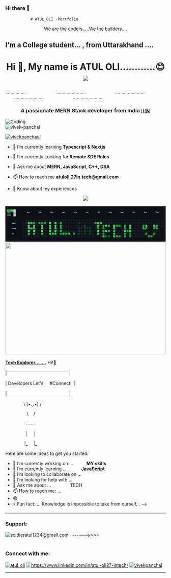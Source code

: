 ### Hi there 👋
               # ATUL_OLI -Portfolio
<div align="center">We are the coders.....We the builders....</div>
<h2 align="left">I'm a College student... , from Uttarakhand ....</h2>

<h1 align="center"> Hi 👋, My name is ATUL OLI............😊 <img src="https://media.giphy.com/media/hvRJCLFzcasrR4ia7z/giphy.gif" width="35"></h1>
................ &emsp;&emsp; &emsp;&emsp; &emsp;&emsp;.......................&emsp;&emsp; &emsp;&emsp; &emsp;&emsp;.......................&emsp;&emsp; &emsp;&emsp; &emsp;&emsp;.......................&emsp;&emsp; &emsp;&emsp; &emsp;&emsp;.......................&emsp;&emsp; &emsp;&emsp; &emsp;&emsp;

<h3 align="center">A passionate MERN Stack developer from India 🇮🇳 </h3>
<img align="right"  alt="Coding" width="560" src="https://i.pinimg.com/originals/3e/9d/52/3e9d52bc38fa287a4cf10dcf8139076d.gif">


<p align="left"> <img src="https://komarev.com/ghpvc/?username=vivek-panchal&label=Profile%20views&color=0e75b6&style=flat" alt="vivek-panchal" /> </p>

<p align="left"> <a href="https://twitter.com/vivekpanchaal" target="blank"><img src="https://img.shields.io/twitter/follow/vivekpanchaal?logo=twitter&style=for-the-badge" alt="vivekpanchaal" /></a> </p>

- 🔭 I’m currently learning **Typescript & Nextjs**

- 🔭 I’m currently Looking for **Remote SDE Roles**

- 💬 Ask me about **MERN, JavaScript, C++, DSA**

- 📫 How to reach me **atuloli.27in.tech@gmail.com**

- 📄 Know about my experiences []()


<p align="center">
  <a href="https://github.com/DenverCoder1/readme-typing-svg"><img src="https://readme-typing-svg.herokuapp.com?lines=Coder||+Learner||+Engineer;Aspiring+Web+Developer;Always%20Eager%20to%20learn%20new%20things&center=true&width=600&height=80"></a>
</p>
<img src="Git.png"/>
<div rowspan=60%>
  <img src="https://github.com/27-Atul/27-Atul/blob/main/face-woman-futuristic-3d-profile-studio-isolated-background-backdrop-person-bot-droid-with-digital-circuit-bionic-robotic-cyborg-generated-with-cyber-computer-innovation_590464-164012.avif" height=350vh  width=100%/>
</div>
<p><b><u>Tech Explorer...  ....</u></b> Hi!🥂</p>
<p>|￣￣￣￣￣￣￣￣￣￣￣￣￣￣|</p>
<p>|   Developers Let's &nbsp; &nbsp; #Connect!&nbsp; |</p>
<p>|＿＿＿＿＿＿＿＿＿＿＿＿＿＿| </p>
<p>&nbsp; &nbsp;&nbsp; &nbsp; &nbsp; &nbsp;&emsp;  \ (•◡•) / </p>
<p>&nbsp; &nbsp;&nbsp; &nbsp; &nbsp; &emsp;&emsp; \ &nbsp;&nbsp; /   </p>
<p>&nbsp; &nbsp;&nbsp; &nbsp; &nbsp; &emsp; &ensp;  ——      </p>
<p>&nbsp; &nbsp;  &nbsp; &nbsp;&emsp; &emsp; | &emsp;  |    </p>
<p>&nbsp; &nbsp;&nbsp; &nbsp; &emsp;&emsp; |_&emsp;  |_    </p>
<p>

Here are some ideas to get you started:

- 🔭 I’m currently working on ...&emsp;&emsp;&emsp;<b>MY skills</b>
- 🌱 I’m currently learning ... &emsp;&emsp;&emsp;<b><u>JavaScript</u></b>
- 👯 I’m looking to collaborate on ...&emsp;&emsp;&emsp;
- 🤔 I’m looking for help with ...&emsp;&emsp;&emsp;
- 💬 Ask me about ... &emsp;&emsp;&emsp;&emsp;TECH
- 📫 How to reach me: ...&emsp;&emsp;&emsp;&emsp;
- 😄 
- ⚡ Fun fact: ... Knowledge is impossible to take from ourself... 
-->
</p>

<hr/>
<h3 align="left">Support:</h3>
<p><a href="https://www.buymeacoffee.com/soldieratul1234@gmail.com"> <img align="left" src="https://cdn.buymeacoffee.com/buttons/v2/default-yellow.png" height="50" width="210" alt="soldieratul1234@gmail.com" /></a></p>------>>>> <br><br>



<h3 align="left">Connect with me:</h3>
<p align="left">
<a href="https://twitter.com/Atul_27intech" target="blank"><img align="center" src="https://raw.githubusercontent.com/rahuldkjain/github-profile-readme-generator/master/src/images/icons/Social/twitter.svg" alt="atul_oli" height="30" width="40" /></a>
<a href="https://www.linkedin.com/in/atul-oli27-intech/" target="blank"><img align="center" src="https://raw.githubusercontent.com/rahuldkjain/github-profile-readme-generator/master/src/images/icons/Social/linked-in-alt.svg" alt="https://www.linkedin.com/in/atul-oli27-intech/" height="30" width="40" /></a>
<a href="https://www.leetcode.com/soldieratul1234" target="blank"><img align="center" src="https://raw.githubusercontent.com/rahuldkjain/github-profile-readme-generator/master/src/images/icons/Social/leet-code.svg" alt="vivekpanchal" height="30" width="40" /></a>
</p>

<div id="badges">



<hr/>
<br>
